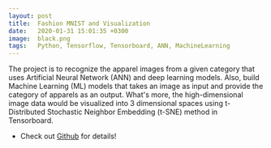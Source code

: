 ```yaml
---
layout: post
title:  Fashion MNIST and Visualization
date:   2020-01-31 15:01:35 +0300
image:  black.png
tags:   Python, Tensorflow, Tensorboard, ANN, MachineLearning
---
```

The project is to recognize the apparel images from a given category that uses Artificial Neural
Network (ANN) and deep learning models. Also, build Machine Learning (ML) models that takes an image as input and provide the category of apparels as an output. What's more, the high-dimensional image data would be visualized into 3 dimensional spaces using t-Distributed Stochastic Neighbor Embedding (t-SNE) method in Tensorboard.

- Check out [Github][Github] for details!

[Github]: https://github.com/yuyaya2016/Fashion_MNIST_Classification/blob/master/Tensorboard_FashionMNIST_Visualization.ipynb